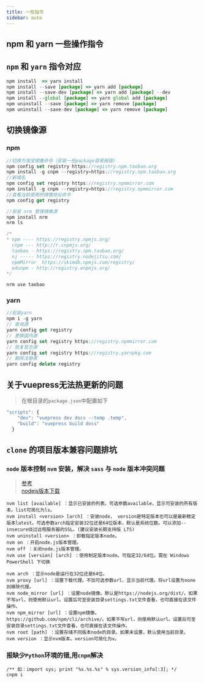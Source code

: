 ```yaml
---
title: 一些指令
sidebar: auto
---
```

## npm 和 yarn 一些操作指令

## `npm` 和 `yarn` 指令对应
```js
npm install  => yarn install
npm install --save [package] => yarn add [package]
npm install --save-dev [package] => yarn add [package] --dev
npm install --global [package] => yarn global add [package]
npm uninstall --save [package] => yarn remove [package]
npm uninstall --save-dev [package] => yarn remove [package]
```

## 切换镜像源

### npm
```js
//切换为淘宝镜像命令（安装一些package容易报错）
npm config set registry https://registry.npm.taobao.org
npm install -g cnpm --registry=https://registry.npm.taobao.org
//新域名
npm config set registry https://registry.npmmirror.com
npm install -g cnpm --registry=https://registry.npmmirror.com
//查看当前使用的镜像地址命令
npm config get registry

//安装 nrm 管理镜像源
npm install nrm
nrm ls

/*
* npm ---- https://registry.npmjs.org/
  cnpm --- http://r.cnpmjs.org/
  taobao - https://registry.npm.taobao.org/
  nj ----- https://registry.nodejitsu.com/
  npmMirror  https://skimdb.npmjs.com/registry/
  edunpm - http://registry.enpmjs.org/
*/

nrm use taobao
```
### yarn

```js
//安装yarn
npm i -g yarn
// 查询源
yarn config get registry
// 更换国内源
yarn config set registry https://registry.npmmirror.com
// 恢复官方源
yarn config set registry https://registry.yarnpkg.com
// 删除注册表
yarn config delete registry
```

## 关于vuepress无法热更新的问题
> 在根目录的`package.json`中配置如下
```js
"scripts": {
    "dev": "vuepress dev docs --temp .temp",
    "build": "vuepress build docs"
  }
```

## `clone` 的项目版本兼容问题排坑

### `node` 版本控制 `nvm` 安装，解决 `sass` 与 `node` 版本冲突问题
> [参考](https://www.bilibili.com/read/cv16108420/)<br/>
> [nodejs版本下载](https://nodejs.org/download/release/)
```
nvm list [available] ：显示已安装的列表。可选参数available，显示可安装的所有版本。list可简化为ls。
nvm install <version> [arch] ：安装node， version是特定版本也可以是最新稳定版本latest。可选参数arch指定安装32位还是64位版本，默认是系统位数。可以添加--insecure绕过远程服务器的SSL。(建议安装长期支持版 LTS)
nvm uninstall <version> ：卸载指定版本node。
nvm on ：开启node.js版本管理。
nvm off ：关闭node.js版本管理。
nvm use [version] [arch] ：使用制定版本node。可指定32/64位。需在 Windows PowerShell 下切换

nvm arch ：显示node是运行在32位还是64位。
nvm proxy [url] ：设置下载代理。不加可选参数url，显示当前代理。将url设置为none则移除代理。
nvm node_mirror [url] ：设置node镜像。默认是https://nodejs.org/dist/。如果不写url，则使用默认url。设置后可至安装目录settings.txt文件查看，也可直接在该文件操作。
nvm npm_mirror [url] ：设置npm镜像。https://github.com/npm/cli/archive/。如果不写url，则使用默认url。设置后可至安装目录settings.txt文件查看，也可直接在该文件操作。
nvm root [path] ：设置存储不同版本node的目录。如果未设置，默认使用当前目录。
nvm version ：显示nvm版本。version可简化为v。
```

### 报缺少`Python`环境的错,用`cnpm`解决
```
/** 如：import sys; print "%s.%s.%s" % sys.version_info[:3]; */
cnpm i
```